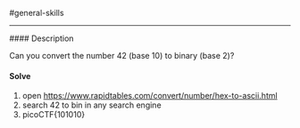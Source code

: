 #general-skills
<hr>
#### Description

Can you convert the number 42 (base 10) to binary (base 2)?

#### Solve
1. open https://www.rapidtables.com/convert/number/hex-to-ascii.html
2. search 42 to bin in any search engine
3. picoCTF{101010}